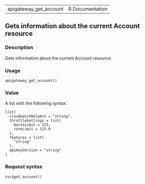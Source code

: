 <table style="width: 100%;">
<tbody>
<tr class="odd">
<td>apigateway_get_account</td>
<td style="text-align: right;">R Documentation</td>
</tr>
</tbody>
</table>

## Gets information about the current Account resource

### Description

Gets information about the current Account resource.

### Usage

    apigateway_get_account()

### Value

A list with the following syntax:

    list(
      cloudwatchRoleArn = "string",
      throttleSettings = list(
        burstLimit = 123,
        rateLimit = 123.0
      ),
      features = list(
        "string"
      ),
      apiKeyVersion = "string"
    )

### Request syntax

    svc$get_account()
